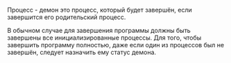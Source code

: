 Процесс - демон это процесс, который будет завершён, если завершится его родительский процесс. 

В обычном случае для завершения программы должны быть завершены все инициализированные процессы. Для того, чтобы завершить программу полностью, даже если один из процессов был не завершён, следует назначить ему статус демона. 